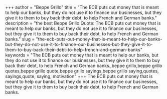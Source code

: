 +++
author = "Beppe Grillo"
title = "The ECB puts out money that is meant to help our banks, but they do not use it to finance our businesses, but they give it to them to buy back their debt, to help French and German banks."
description = "the best Beppe Grillo Quote: The ECB puts out money that is meant to help our banks, but they do not use it to finance our businesses, but they give it to them to buy back their debt, to help French and German banks."
slug = "the-ecb-puts-out-money-that-is-meant-to-help-our-banks-but-they-do-not-use-it-to-finance-our-businesses-but-they-give-it-to-them-to-buy-back-their-debt-to-help-french-and-german-banks"
keywords = "The ECB puts out money that is meant to help our banks, but they do not use it to finance our businesses, but they give it to them to buy back their debt, to help French and German banks.,beppe grillo,beppe grillo quotes,beppe grillo quote,beppe grillo sayings,beppe grillo saying,quotes, sayings,quote, saying, motivation"
+++
The ECB puts out money that is meant to help our banks, but they do not use it to finance our businesses, but they give it to them to buy back their debt, to help French and German banks.
